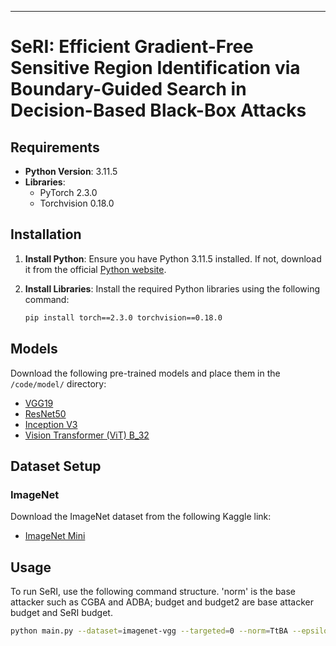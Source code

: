 
---

# SeRI: Efficient Gradient-Free Sensitive Region Identification via Boundary-Guided Search in Decision-Based Black-Box Attacks

## Requirements

- **Python Version**: 3.11.5
- **Libraries**:
  - PyTorch 2.3.0
  - Torchvision 0.18.0

## Installation

1. **Install Python**: Ensure you have Python 3.11.5 installed. If not, download it from the official [Python website](https://www.python.org/downloads/release/python-3115/).

2. **Install Libraries**: Install the required Python libraries using the following command:
   ```bash
   pip install torch==2.3.0 torchvision==0.18.0
   ```

## Models

Download the following pre-trained models and place them in the `/code/model/` directory:

- [VGG19](https://download.pytorch.org/models/vgg19-dcbb9e9d.pth)
- [ResNet50](https://download.pytorch.org/models/resnet50-11ad3fa6.pth)
- [Inception V3](https://download.pytorch.org/models/inception_v3_google-0cc3c7bd.pth)
- [Vision Transformer (ViT) B_32](https://download.pytorch.org/models/vit_b_32-d86f8d99.pth)

## Dataset Setup


### ImageNet
Download the ImageNet dataset from the following Kaggle link:
- [ImageNet Mini](https://www.kaggle.com/datasets/ifigotin/imagenetmini-1000/data)

## Usage

To run SeRI, use the following command structure. 'norm' is the base attacker such as CGBA and ADBA; budget and budget2 are base attacker budget and SeRI budget.

```bash
python main.py --dataset=imagenet-vgg --targeted=0 --norm=TtBA --epsilon=1.0 --early=0 --budget=8000 --budget2=2000 --beginIMG=0 --remember=1
```

